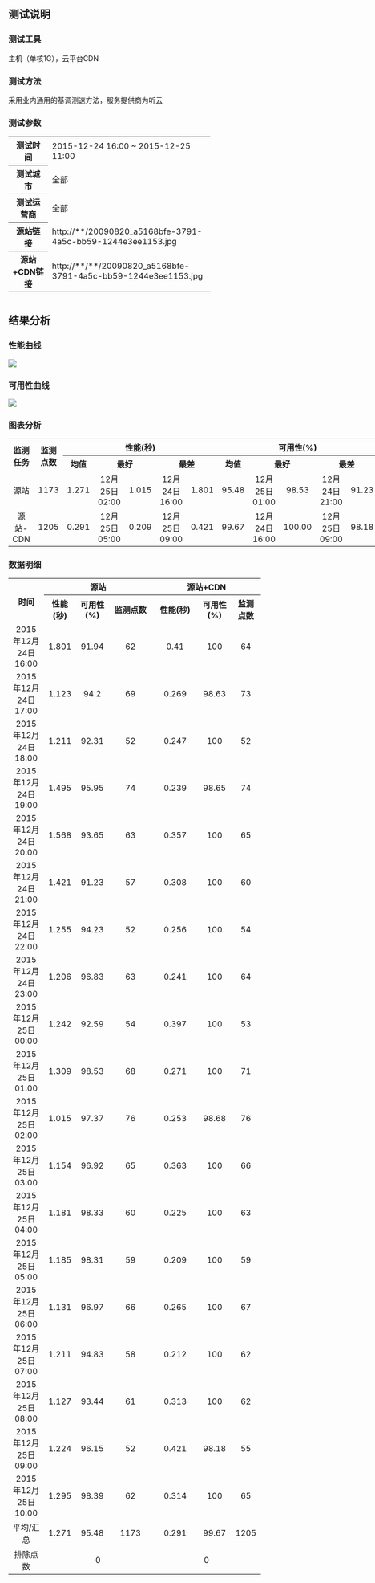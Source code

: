 ## 测试说明

### 测试工具

主机（单核1G），云平台CDN

### 测试方法

采用业内通用的基调测速方法，服务提供商为听云

### 测试参数
<table style="width: 80%;display: table;margin-bottom:40px;">
	<tbody>
		<tr>
			<th scope="row" style="width:102px">测试时间</th> 
			<td style="width:385px"> 2015-12-24 16:00 ~ 2015-12-25 11:00 </td> 
		</tr>
		<tr>
			<th scope="row" style="width:102px">测试城市</th> 
			<td style="width:385px"> 全部 </td> 
		</tr>
		<tr>
			<th scope="row" style="width:102px">测试运营商</th> 
			<td style="width:385px"> 全部 </td> 
		</tr>
		<tr>
			<th scope="row" style="width:102px">源站链接</th> 
			<td style="width:385px"> http://**/20090820_a5168bfe-3791-4a5c-bb59-1244e3ee1153.jpg</td>
		</tr>
		<tr>
			<th scope="row" style="width:102px">源站+CDN链接</th> 
			<td style="width:385px"> http://**/**/20090820_a5168bfe-3791-4a5c-bb59-1244e3ee1153.jpg</td>
		</tr>
	</tbody>
</table>

## 结果分析

### 性能曲线

![](https://mccdn.qcloud.com/img568e2caf9efd1.png)

### 可用性曲线

![](https://mccdn.qcloud.com/img568e2cb5b8eb8.png)


### 图表分析

<table style="display:table;">
	<tbody>
		<tr>
			<th rowspan="2" style="width: 58px;"> 监测任务 </th>
			<th rowspan="2" style="width: 36px;"> 监测点数 </th>
			<th colspan="5"> 性能(秒) </th>
			<th colspan="5"> 可用性(%) </th>
		</tr>
		<tr>
			<th style="width: 43px;"> 均值 </th>
			<th colspan="2" style="width: 107px;"> 最好 </th>
			<th colspan="2"> 最差 </th>
			<th style="width: 45px;"> 均值 </th>
			<th colspan="2" style="width: 111px;"> 最好 </th>
			<th colspan="2"> 最差 </th>
		</tr>
		<tr>
			<td style="width: 58px; text-align: center;"> 源站 </td>
			<td style="width: 36px; text-align: center;"> 1173 </td>
			<td style="text-align: center; width: 43px;"> 1.271 </td>
			<td style="text-align: center; width: 65px;"> 12月25日 02:00 </td>
			<td style="text-align: center; width: 38px;"> 1.015 </td>
			<td style="text-align: center; width: 65px;"> 12月24日 16:00 </td>
			<td style="text-align: center; width: 51px;"> 1.801 </td>
			<td style="text-align: center; width: 45px;"> 95.48 </td>
			<td style="text-align: center; width: 66px;"> 12月25日 01:00 </td>
			<td style="text-align: center; width: 43px;"> 98.53 </td>
			<td style="text-align: center; width: 77px;"> 12月24日 21:00 </td>
			<td style="text-align: center; width: 43px;"> 91.23 </td>
		</tr>
		<tr>
			<td style="width: 58px; text-align: center;"> 源站-CDN </td>
			<td style="width: 36px; text-align: center;"> 1205 </td>
			<td style="text-align: center; width: 43px;"> 0.291 </td>
			<td style="text-align: center; width: 65px;"> 12月25日 05:00 </td>
			<td style="text-align: center; width: 38px;"> 0.209 </td>
			<td style="text-align: center; width: 65px;"> 12月25日 09:00 </td>
			<td style="text-align: center; width: 51px;"> 0.421 </td>
			<td style="text-align: center; width: 45px;"> 99.67 </td>
			<td style="text-align: center; width: 66px;"> 12月24日 16:00 </td>
			<td style="text-align: center; width: 43px;"> 100.00 </td>
			<td style="text-align: center; width: 77px;"> 12月25日 09:00 </td>
			<td style="text-align: center; width: 43px;"> 98.18 </td>
		</tr>
	</tbody>
</table>

### 数据明细

<table  style="display: table;">
	<tbody>
		<tr>
			<th rowspan="2"> 时间 </th>
			<th colspan="3" style="width: 280px;"> 源站 </th>
			<th colspan="3" style="width: 280px;"> 源站+CDN </th>
		</tr>
		<tr>
			<th> 性能(秒) </th>
			<th> 可用性(%) </th>
			<th style="width: 71px;"> 监测点数 </th>
			<th style="width: 76px;"> 性能(秒) </th>
			<th> 可用性(%) </th>
			<th> 监测点数 </th>
		</tr>
		<tr>
			<td style="text-align: center;"> 2015年12月24日 16:00 </td>
			<td style="text-align: center;"> 1.801 </td>
			<td style="text-align: center;"> 91.94 </td>
			<td style="text-align: center; width: 71px;"> 62 </td>
			<td style="text-align: center; width: 76px;"> 0.41 </td>
			<td style="text-align: center;"> 100 </td>
			<td style="text-align: center;"> 64 </td>
		</tr>
		<tr>
			<td style="text-align: center;"> 2015年12月24日 17:00 </td>
			<td style="text-align: center;"> 1.123 </td>
			<td style="text-align: center;"> 94.2 </td>
			<td style="text-align: center; width: 71px;"> 69 </td>
			<td style="text-align: center; width: 76px;"> 0.269 </td>
			<td style="text-align: center;"> 98.63 </td>
			<td style="text-align: center;"> 73 </td>
		</tr>
		<tr>
			<td style="text-align: center;"> 2015年12月24日 18:00 </td>
			<td style="text-align: center;"> 1.211 </td>
			<td style="text-align: center;"> 92.31 </td>
			<td style="text-align: center; width: 71px;"> 52 </td>
			<td style="text-align: center; width: 76px;"> 0.247 </td>
			<td style="text-align: center;"> 100 </td>
			<td style="text-align: center;"> 52 </td>
		</tr>
		<tr>
			<td style="text-align: center;"> 2015年12月24日 19:00 </td>
			<td style="text-align: center;"> 1.495 </td>
			<td style="text-align: center;"> 95.95 </td>
			<td style="text-align: center; width: 71px;"> 74 </td>
			<td style="text-align: center; width: 76px;"> 0.239 </td>
			<td style="text-align: center;"> 98.65 </td>
			<td style="text-align: center;"> 74 </td>
		</tr>
		<tr>
			<td style="text-align: center;"> 2015年12月24日 20:00 </td>
			<td style="text-align: center;"> 1.568 </td>
			<td style="text-align: center;"> 93.65 </td>
			<td style="text-align: center; width: 71px;"> 63 </td>
			<td style="text-align: center; width: 76px;"> 0.357 </td>
			<td style="text-align: center;"> 100 </td>
			<td style="text-align: center;"> 65 </td>
		</tr>
		<tr>
			<td style="text-align: center;"> 2015年12月24日 21:00 </td>
			<td style="text-align: center;"> 1.421 </td>
			<td style="text-align: center;"> 91.23 </td>
			<td style="text-align: center; width: 71px;"> 57 </td>
			<td style="text-align: center; width: 76px;"> 0.308 </td>
			<td style="text-align: center;"> 100 </td>
			<td style="text-align: center;"> 60 </td>
		</tr>
		<tr>
			<td style="text-align: center;"> 2015年12月24日 22:00 </td>
			<td style="text-align: center;"> 1.255 </td>
			<td style="text-align: center;"> 94.23 </td>
			<td style="text-align: center; width: 71px;"> 52 </td>
			<td style="text-align: center; width: 76px;"> 0.256 </td>
			<td style="text-align: center;"> 100 </td>
			<td style="text-align: center;"> 54 </td>
		</tr>
		<tr>
			<td style="text-align: center;"> 2015年12月24日 23:00 </td>
			<td style="text-align: center;"> 1.206 </td>
			<td style="text-align: center;"> 96.83 </td>
			<td style="text-align: center; width: 71px;"> 63 </td>
			<td style="text-align: center; width: 76px;"> 0.241 </td>
			<td style="text-align: center;"> 100 </td>
			<td style="text-align: center;"> 64 </td>
		</tr>
		<tr>
			<td style="text-align: center;"> 2015年12月25日 00:00 </td>
			<td style="text-align: center;"> 1.242 </td>
			<td style="text-align: center;"> 92.59 </td>
			<td style="text-align: center; width: 71px;"> 54 </td>
			<td style="text-align: center; width: 76px;"> 0.397 </td>
			<td style="text-align: center;"> 100 </td>
			<td style="text-align: center;"> 53 </td>
		</tr>
		<tr>
			<td style="text-align: center;"> 2015年12月25日 01:00 </td>
			<td style="text-align: center;"> 1.309 </td>
			<td style="text-align: center;"> 98.53 </td>
			<td style="text-align: center; width: 71px;"> 68 </td>
			<td style="text-align: center; width: 76px;"> 0.271 </td>
			<td style="text-align: center;"> 100 </td>
			<td style="text-align: center;"> 71 </td>
		</tr>
		<tr>
			<td style="text-align: center;"> 2015年12月25日 02:00 </td>
			<td style="text-align: center;"> 1.015 </td>
			<td style="text-align: center;"> 97.37 </td>
			<td style="text-align: center; width: 71px;"> 76 </td>
			<td style="text-align: center; width: 76px;"> 0.253 </td>
			<td style="text-align: center;"> 98.68 </td>
			<td style="text-align: center;"> 76 </td>
		</tr>
		<tr>
			<td style="text-align: center;"> 2015年12月25日 03:00 </td>
			<td style="text-align: center;"> 1.154 </td>
			<td style="text-align: center;"> 96.92 </td>
			<td style="text-align: center; width: 71px;"> 65 </td>
			<td style="text-align: center; width: 76px;"> 0.363 </td>
			<td style="text-align: center;"> 100 </td>
			<td style="text-align: center;"> 66 </td>
		</tr>
		<tr>
			<td style="text-align: center;"> 2015年12月25日 04:00 </td>
			<td style="text-align: center;"> 1.181 </td>
			<td style="text-align: center;"> 98.33 </td>
			<td style="text-align: center; width: 71px;"> 60 </td>
			<td style="text-align: center; width: 76px;"> 0.225 </td>
			<td style="text-align: center;"> 100 </td>
			<td style="text-align: center;"> 63 </td>
		</tr>
		<tr>
			<td style="text-align: center;"> 2015年12月25日 05:00 </td>
			<td style="text-align: center;"> 1.185 </td>
			<td style="text-align: center;"> 98.31 </td>
			<td style="text-align: center; width: 71px;"> 59 </td>
			<td style="text-align: center; width: 76px;"> 0.209 </td>
			<td style="text-align: center;"> 100 </td>
			<td style="text-align: center;"> 59 </td>
		</tr>
		<tr>
			<td style="text-align: center;"> 2015年12月25日 06:00 </td>
			<td style="text-align: center;"> 1.131 </td>
			<td style="text-align: center;"> 96.97 </td>
			<td style="text-align: center; width: 71px;"> 66 </td>
			<td style="text-align: center; width: 76px;"> 0.265 </td>
			<td style="text-align: center;"> 100 </td>
			<td style="text-align: center;"> 67 </td>
		</tr>
		<tr>
			<td style="text-align: center;"> 2015年12月25日 07:00 </td>
			<td style="text-align: center;"> 1.211 </td>
			<td style="text-align: center;"> 94.83 </td>
			<td style="text-align: center; width: 71px;"> 58 </td>
			<td style="text-align: center; width: 76px;"> 0.212 </td>
			<td style="text-align: center;"> 100 </td>
			<td style="text-align: center;"> 62 </td>
		</tr>
		<tr>
			<td style="text-align: center;"> 2015年12月25日 08:00 </td>
			<td style="text-align: center;"> 1.127 </td>
			<td style="text-align: center;"> 93.44 </td>
			<td style="text-align: center; width: 71px;"> 61 </td>
			<td style="text-align: center; width: 76px;"> 0.313 </td>
			<td style="text-align: center;"> 100 </td>
			<td style="text-align: center;"> 62 </td>
		</tr>
		<tr>
			<td style="text-align: center;"> 2015年12月25日 09:00 </td>
			<td style="text-align: center;"> 1.224 </td>
			<td style="text-align: center;"> 96.15 </td>
			<td style="text-align: center; width: 71px;"> 52 </td>
			<td style="text-align: center; width: 76px;"> 0.421 </td>
			<td style="text-align: center;"> 98.18 </td>
			<td style="text-align: center;"> 55 </td>
		</tr>
		<tr>
			<td style="text-align: center;"> 2015年12月25日 10:00 </td>
			<td style="text-align: center;"> 1.295 </td>
			<td style="text-align: center;"> 98.39 </td>
			<td style="text-align: center; width: 71px;"> 62 </td>
			<td style="text-align: center; width: 76px;"> 0.314 </td>
			<td style="text-align: center;"> 100 </td>
			<td style="text-align: center;"> 65 </td>
		</tr>
		<tr>
			<td style="text-align: center;"> 平均/汇总 </td>
			<td style="text-align: center;"> 1.271 </td>
			<td style="text-align: center;"> 95.48 </td>
			<td style="text-align: center; width: 71px;"> 1173 </td>
			<td style="text-align: center; width: 76px;"> 0.291 </td>
			<td style="text-align: center;"> 99.67 </td>
			<td style="text-align: center;"> 1205 </td>
		</tr>
		<tr>
			<td style="text-align: center;"> 排除点数 </td>
			<td colspan="3" style="text-align: center; width: 232px;"> 0 </td>
			<td colspan="3" style="text-align: center; width: 240px;"> 0 </td>
		</tr>
	</tbody>
</table>
